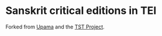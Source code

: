 # Sanskrit critical editions in TEI

Forked from [Upama](https://github.com/chchch/upama) and the [TST Project](https://github.com/tst-project/).
